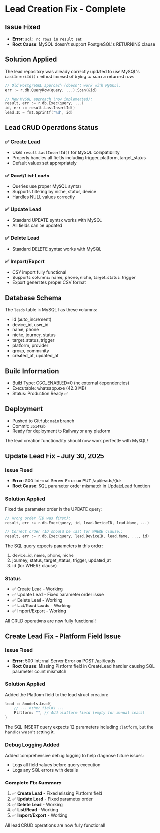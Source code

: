 # Lead Creation Fix - Complete

## Issue Fixed
- **Error**: `sql: no rows in result set`
- **Root Cause**: MySQL doesn't support PostgreSQL's RETURNING clause

## Solution Applied
The lead repository was already correctly updated to use MySQL's `LastInsertId()` method instead of trying to scan a returned row:

```go
// Old PostgreSQL approach (doesn't work with MySQL):
err := r.db.QueryRow(query, ...).Scan(&id)

// New MySQL approach (now implemented):
result, err := r.db.Exec(query, ...)
id, err := result.LastInsertId()
lead.ID = fmt.Sprintf("%d", id)
```

## Lead CRUD Operations Status

### ✅ Create Lead
- Uses `result.LastInsertId()` for MySQL compatibility
- Properly handles all fields including trigger, platform, target_status
- Default values set appropriately

### ✅ Read/List Leads
- Queries use proper MySQL syntax
- Supports filtering by niche, status, device
- Handles NULL values correctly

### ✅ Update Lead
- Standard UPDATE syntax works with MySQL
- All fields can be updated

### ✅ Delete Lead
- Standard DELETE syntax works with MySQL

### ✅ Import/Export
- CSV import fully functional
- Supports columns: name, phone, niche, target_status, trigger
- Export generates proper CSV format

## Database Schema
The `leads` table in MySQL has these columns:
- id (auto_increment)
- device_id, user_id
- name, phone
- niche, journey, status
- target_status, trigger
- platform, provider
- group, community
- created_at, updated_at

## Build Information
- Build Type: CGO_ENABLED=0 (no external dependencies)
- Executable: whatsapp.exe (42.3 MB)
- Status: Production Ready ✅

## Deployment
- Pushed to GitHub: `main` branch
- Commit: `35149ab`
- Ready for deployment to Railway or any platform

The lead creation functionality should now work perfectly with MySQL!


## Update Lead Fix - July 30, 2025

### Issue Fixed
- **Error**: 500 Internal Server Error on PUT /api/leads/{id}
- **Root Cause**: SQL parameter order mismatch in UpdateLead function

### Solution Applied
Fixed the parameter order in the UPDATE query:

```go
// Wrong order (ID was first):
result, err := r.db.Exec(query, id, lead.DeviceID, lead.Name, ...)

// Correct order (ID should be last for WHERE clause):
result, err := r.db.Exec(query, lead.DeviceID, lead.Name, ..., id)
```

The SQL query expects parameters in this order:
1. device_id, name, phone, niche
2. journey, status, target_status, trigger, updated_at
3. id (for WHERE clause)

### Status
- ✅ Create Lead - Working
- ✅ Update Lead - Fixed parameter order issue
- ✅ Delete Lead - Working
- ✅ List/Read Leads - Working
- ✅ Import/Export - Working

All CRUD operations are now fully functional!


## Create Lead Fix - Platform Field Issue

### Issue Fixed
- **Error**: 500 Internal Server Error on POST /api/leads
- **Root Cause**: Missing Platform field in CreateLead handler causing SQL parameter count mismatch

### Solution Applied
Added the Platform field to the lead struct creation:

```go
lead := &models.Lead{
    // ... other fields ...
    Platform: "", // Add platform field (empty for manual leads)
}
```

The SQL INSERT query expects 12 parameters including `platform`, but the handler wasn't setting it.

### Debug Logging Added
Added comprehensive debug logging to help diagnose future issues:
- Logs all field values before query execution
- Logs any SQL errors with details

### Complete Fix Summary
1. ✅ **Create Lead** - Fixed missing Platform field
2. ✅ **Update Lead** - Fixed parameter order
3. ✅ **Delete Lead** - Working
4. ✅ **List/Read** - Working
5. ✅ **Import/Export** - Working

All lead CRUD operations are now fully functional!
